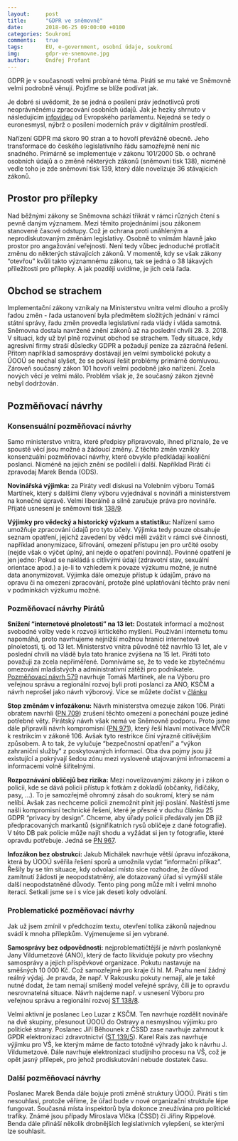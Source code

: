 ```yaml
---
layout:     post
title:      "GDPR ve sněmovně"
date:       2018-06-25 09:00:00 +0100
categories: Soukromí
comments:   true
tags:       EU, e-government, osobní údaje, soukromí
img:        gdpr-ve-snemovne.jpg
author:     Ondřej Profant
---
```


GDPR je v současnosti velmi probírané téma. Piráti se mu také ve Sněmovně velmi podrobně věnují. Pojďme se blíže podívat jak.

<!--more-->

Je dobré si uvědomit, že se jedná o posílení práv jednotlivců proti neoprávněnému zpracování osobních údajů. Jak je hezky shrnuto v následujícím [infovideu](https://twitter.com/Europarl_CS/status/999951580240728064) od Evropského parlamentu. Nejedná se tedy o euronesmysl, nýbrž o posílení moderních práv v digitálním prostředí.

Nařízení GDPR má skoro 90 stran a to hovoří převážně obecně. Jeho transformace do českého legislativního řádu samozřejmě není nic snadného. Primárně se implementuje v zákonu 101/2000 Sb. o ochraně osobních údajů a o změně některých zákonů (sněmovní tisk 138), nicméně vedle toho je zde sněmovní tisk 139, který dále novelizuje 36 stávajících zákonů.

## Prostor pro přílepky

Nad běžnými zákony se Sněmovna schází třikrát v rámci různých čtení s pevně daným významem. Mezi těmito projednáními jsou zákonem stanovené časové odstupy. Což je ochrana proti unáhleným a neprodiskutovaným změnám legislativy. Osobně to vnímám hlavně jako prostor pro angažování veřejnosti. Není tedy vůbec jednoduché protlačit změnu do některých stávajících zákonů. V momentě, kdy se však zákony “otevřou” kvůli takto významnému zákonu, tak se jedná o 38 lákavých příležitostí pro přílepky. A jak později uvidíme, je jich celá řada.

## Obchod se strachem

Implementační zákony vznikaly na Ministerstvu vnitra velmi dlouho a prošly řadou změn - řada ustanovení byla předmětem složitých jednání v rámci státní správy, řadu změn provedla legislativní rada vlády i vláda samotná. Sněmovna dostala navržené znění zákonů až na poslední chvíli 28. 3. 2018. V situaci, kdy už byl plně rozvinut obchod se strachem. Tedy situace, kdy agresivní firmy straší důsledky GDPR a požadují peníze za zázračná řešení. Přitom například samosprávy dostávají jen velmi symbolické pokuty a ÚOOÚ se nechal slyšet, že se pokusí řešit problémy primárně domluvou. Zároveň současný zákon 101 hovoří velmi podobně jako nařízení. Zcela nových věcí je velmi málo. Problém však je, že současný zákon zjevně nebyl dodržován.

## Pozměňovací návrhy

### Konsensuální pozměňovací návrhy

Samo ministerstvo vnitra, které předpisy připravovalo, ihned přiznalo, že ve spoustě věcí jsou možné a žádoucí změny. Z těchto změn vznikly konsenzuální pozměňovací návrhy, které obvykle předkládají koaliční poslanci. Nicméně na jejich znění se podíleli i další. Například Piráti či zpravodaj Marek Benda (ODS).

**Novinářská výjimka:** za Piráty vedl diskusi na Volebním výboru Tomáš Martínek, který s dalšími členy výboru vyjednával s novináři a ministerstvem na konečné úpravě. Velmi liberálně a silně zaručuje práva pro novináře. Přijaté usnesení je sněmovní tisk [138/9](http://www.psp.cz/sqw/text/tiskt.sqw?O=8&CT=138&CT1=9).

**Výjimky pro vědecký a historický výzkum a statistiku:** Nařízení samo umožňuje zpracování údajů pro tyto účely. Výjimka tedy pouze obsahuje seznam opatření, jejichž zavedení by vědci měli zvážit v rámci své činnosti, například anonymizace, šifrování, omezení přístupu jen pro určité osoby (nejde však o výčet úplný, ani nejde o opatření povinná). Povinné opatření je jen jedno: Pokud se nakládá s citlivými údaji (zdravotní stav, sexuální orientace apod.) a je-li to vzhledem k povaze výzkumu možné, je nutné data anonymizovat. Výjimka dále omezuje přístup k údajům, právo na opravu či na omezení zpracování, protože plné uplatňování těchto práv není v podmínkách výzkumu možné.

### Pozměňovací návrhy Pirátů

**Snížení “internetové plnoletosti” na 13 let:** Dostatek informací a možnost svobodné volby vede k rozvoji kritického myšlení. Používání internetu tomu napomáhá, proto navrhujeme nejnižší možnou hranici internetové plnoletosti, tj. od 13 let. Ministerstvo vnitra původně též navrhlo 13 let, ale v poslední chvíli na vládě byla tato hranice zvýšena na 15 let. Piráti toto považuji za zcela nepřiměřené. Domníváme se, že to vede ke zbytečnému omezování mladistvých a administrativní zátěži pro podnikatele. [Pozměňovací návrh 579](http://www.psp.cz/sqw/text/orig2.sqw?idd=134828) navrhuje Tomáš Martínek, ale na Výboru pro veřejnou správu a regionální rozvoj byli proti poslanci za ANO, KSČM a návrh neprošel jako návrh výborový. Více se můžete dočíst v [článku](https://www.piratskelisty.cz/clanek-2043-proc-chceme-vekovou-hranici-13-let-u-zpracovani-osobnich-udaju)

**Stop změnám v infozákonu:** Návrh ministerstva omezuje zákon 106. Piráti obratem navrhli ([PN 709]()) zrušení těchto omezení a ponechání pouze jediné potřebné věty. Pirátský návrh však nemá ve Sněmovně podporu. Proto jsme dále připravili návrh kompromisní ([PN 971](http://www.psp.cz/sqw/text/orig2.sqw?idd=135813)), který řeší hlavní motivace MVČR k restrikcím v zákoně 106. Avšak tyto restrikce činí výrazně citlivějším způsobem. A to tak, že vylučuje “bezpečnostní opatření” a “výkon zahraniční služby” z poskytovaných informací. Oba dva pojmy jsou již existující a pokrývají šedou zónu mezi vysloveně utajovanými infromacemi a informacemi volně šiřitelnými.

**Rozpoznávání obličejů bez rizika:** Mezi novelizovanými zákony je i zákon o policii, kde se dává policii přístup k fotkám z dokladů (občanky, řidičáky, pasy, …). To je samozřejmě ohromný zásah do soukromí, který se nám nelíbí. Avšak zas nechceme policii znemožnit plnit její poslání. Naštěstí jsme našli kompromisní technické řešení, které je přesně v duchu článku 25 GDPR “privacy by design”. Chceme, aby úřady policii předávaly jen DB již předpracovaných markantů (signifikatních rysů obličeje z dané fotografie). V této DB pak policie může najít shodu a vyžádat si jen ty fotografie, které opravdu potřebuje. Jedná se [PN 967](http://www.psp.cz/sqw/text/orig2.sqw?idd=135806).

**Infozákon bez obstrukcí:** Jakub Michálek navrhuje větší úpravu infozákona, která by ÚOOÚ svěřila řešení sporů a umožnila vydat “informační příkaz”. Řešily by se tím situace, kdy odvolací místo sice rozhodne, že důvod zamítnutí žádosti je neopodstatněný, ale dotazovaný úřad si vymýšlí stále další neopodstatněné důvody. Tento ping pong může mít i velmi mnoho iterací. Setkali jsme se i s více jak deseti koly odvolání.

### Problematické pozměňovací návrhy

Jak už jsem zmínil v předchozím textu, otevření tolika zákonů najednou svádí k mnoha přílepkům. Vyjmenujeme si jen vybrané.

**Samosprávy bez odpovědnosti:** nejproblematičtější je návrh poslankyně Jany Vildumetzové (ANO), který de facto likviduje pokuty pro všechny samosprávy a jejich příspěvkové organizace. Pokutu nastavuje na směšných 10 000 Kč. Což samozřejmě pro kraje či hl. M. Prahu není žádný reálný výdaj. Je pravda, že např. V Rakousku pokuty nemají, ale je také nutné dodat, že tam nemají smíšený model veřejné správy, čili je to opravdu nesrovnatelná situace. Návrh najdeme např. v usnesení Výboru pro veřejnou správu a regionální rozvoj [ST 138/8](http://www.psp.cz/sqw/text/tiskt.sqw?O=8&CT=138&CT1=8).

Velmi aktivní je poslanec Leo Luzar z KSČM. Ten navrhuje rozdělit novináře na dvě skupiny, přesunout ÚOOÚ do Ostravy a nesmyslnou výjimku pro politické strany. Poslanec Jiří Běhounek z ČSSD zase navrhuje zahrnout k GPDR elektronizaci zdravotnictví ([ST 139/5](http://www.psp.cz/sqw/text/tiskt.sqw?O=8&CT=138&CT1=5)). Karel Rais zas navrhuje výjimku pro VŠ, ke kterým máme de facto totožné výhrady jako k návrhu J. Vildumetzové. Dále navrhuje elektronizaci studijního procesu na VŠ, což je opět jasný přílepek, pro jehož prodiskutování nebude dostatek času.

### Další pozměňovací návrhy

Poslanec Marek Benda dále bojuje proti změně struktury ÚOOÚ. Piráti s tím nesouhlasí, protože věříme, že úřad bude v nové organizační struktuře lépe fungovat. Současná místa inspektorů byla dokonce zneužívána pro politické trafiky. Známé jsou případy Miroslava Vlčka (ČSSD) či Jiřiny Rippelové. Benda dále přináší několik drobnějších legislativních vylepšení, se kterými lze souhlasit.
